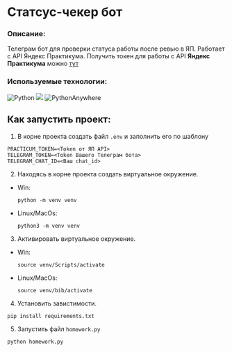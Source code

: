 # Статсус-чекер бот
### Описание:
Телеграм бот для проверки статуса работы после ревью в ЯП. Работает с API Яндекс Практикума.
Получить токен для работы с API **Яндекс Практикума** можно <a href="https://oauth.yandex.ru/authorize?
response_type=token&client_id=1d0b9dd4d652455a9eb710d450ff456a.">тут</a>

### Используемые технологии:
![Python](https://img.shields.io/badge/python-3670A0?style=for-the-badge&logo=python&logoColor=ffdd54)
<img src="https://img.shields.io/badge/Python_Telegram_Bot-blue?style=for-the-badge&logo=python telegram bot&logoColor=green"/>
![PythonAnywhere](https://img.shields.io/badge/pythonanywhere-%232F9FD7.svg?style=for-the-badge&logo=pythonanywhere&logoColor=151515)
## Как запустить проект:
1. В корне проекта создать файл `.env` и заполнить его по шаблону
```
PRACTICUM_TOKEN=<Token от ЯП API> 
TELEGRAM_TOKEN=<Token Вашего Телеграм бота> 
TELEGRAM_CHAT_ID=<Ваш chat_id>
```
2. Находясь в корне проекта создать виртуальное окружение.
- Win:
  ```
  python -m venv venv
  ```
- Linux/MacOs:
  ```
  python3 -m venv venv
  ```
3. Активировать виртуальное окружение.
- Win:
  ```
  source venv/Scripts/activate
  ```
- Linux/MacOs:
  ```
  source venv/bib/activate
  ```
4. Установить завистимости.
```
pip install requirements.txt
```
5. Запустить файл `homework.py`
```
python homework.py
```
